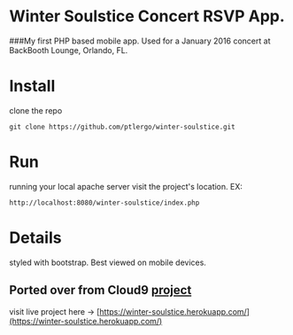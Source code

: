 # Winter Soulstice Concert RSVP App.
###My first PHP based mobile app.
Used for a January 2016 concert at BackBooth Lounge, Orlando, FL.

# Install
clone the repo
```
git clone https://github.com/ptlergo/winter-soulstice.git
```

# Run
running your local apache server visit the project's location. EX:
```
http://localhost:8080/winter-soulstice/index.php
```

# Details
styled with bootstrap. Best viewed on mobile devices.

## Ported over from Cloud9 [project](https://wintersoulstice-ptlergo.c9users.io/)
visit live project here -> [https://winter-soulstice.herokuapp.com/](https://winter-soulstice.herokuapp.com/)
